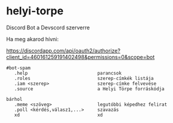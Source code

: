 # helyi-torpe
Discord Bot a Devscord szerverre

Ha meg akarod hívni:

https://discordapp.com/api/oauth2/authorize?client_id=460161259191402498&permissions=0&scope=bot

```
#bot-spam
   .help                          parancsok
   .roles                         szerep-címkék listája
   .iam <szerep>                  szerep-címke felvevése
   .source                        a Helyi Törpe forráskódja

bárhol
   .meme <szöveg>                 legutóbbi képedhez felirat
   .poll <kérdés,válasz1,...>     szavazás
   xd                             xd
```
